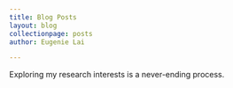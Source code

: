 ```yaml
---
title: Blog Posts
layout: blog
collectionpage: posts
author: Eugenie Lai

---
```


Exploring my research interests is a never-ending process. 